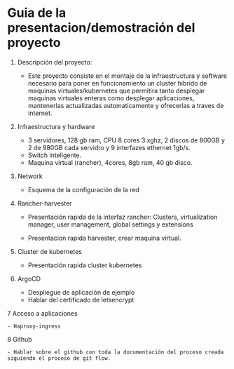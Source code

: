 # Guia de la presentacion/demostración del proyecto

1. Descripción del proyecto:
    
    - Este proyecto consiste en el montaje de la infraestructura y software necesario para poner en funcionamiento un cluster hibrido de maquinas virtuales/kubernetes que permitira tanto desplegar maquinas virtuales enteras como desplegar aplicaciones, mantenerlas actualizadas automaticamente y ofrecerlas a traves de internet.

2. Infraestructura y hardware

    - 3 servidores, 128 gb ram, CPU 8 cores 3.xghz, 2 discos de 800GB y 2 de 980GB cada servidro y 9 interfazes ethernet 1gb/s.
    - Switch inteligente.
    - Maquina virtual (rancher), 4cores, 8gb ram, 40 gb disco.

3. Network

    - Esquema de la configuración de la red

4. Rancher-harvester

    - Presentación rapida de la interfaz rancher: Clusters, virtualization manager, user management, global settings y extensions

    - Presentacion rapida harvester, crear maquina virtual.

5. Cluster de kubernetes

    - Presentación rapida cluster kubernetes

6. ArgoCD

    - Despliegue de aplicación de ejemplo
    - Hablar del certificado de letsencrypt

7 Acceso a aplicaciones

    - Haproxy-ingress

8 Github

    - Hablar sobre el github con toda la documentación del proceso creada siguiendo el proceso de git flow.